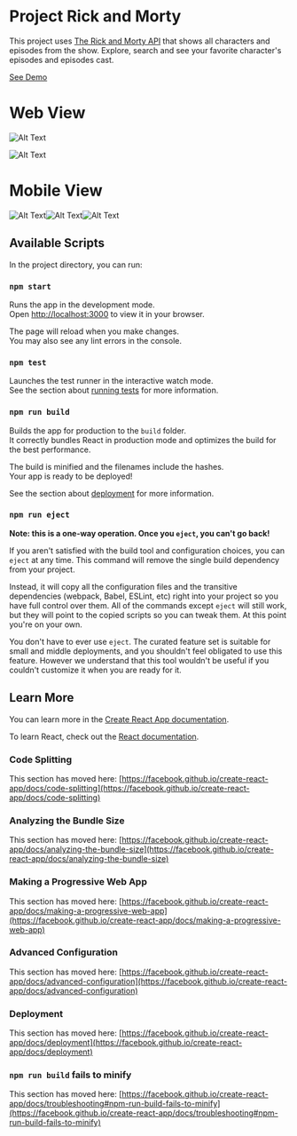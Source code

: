 # Project Rick and Morty

This project uses [The Rick and Morty API](https://rickandmortyapi.com/) that shows all characters and episodes from the show. Explore, search and see your favorite character's episodes and episodes cast.

<a href='https://rickandmortyproject-api.netlify.app/' target='_blank'>See Demo</a>
# Web View
![Alt Text](https://github.com/Deroubaix/project-rick/blob/49944b98e708f463f07b9d501de6cf1a9050c353/Screen%20Shot%202023-05-26%20at%2017.08.25.png) 

![Alt Text](https://github.com/Deroubaix/project-rick/blob/d67ab0730b65c12c587520e2ec741659e1a60485/Screen-Recording-2023-05-26-at-1.gif) 
# Mobile View
![Alt Text](https://github.com/Deroubaix/project-rick/blob/8e90a45027357baa863a2826bc4156c687348557/Screen%20Shot%202023-05-27%20at%2015.12.20.png)![Alt Text](https://github.com/Deroubaix/project-rick/blob/8e90a45027357baa863a2826bc4156c687348557/Screen%20Shot%202023-05-27%20at%2015.10.29.png)![Alt Text](https://github.com/Deroubaix/project-rick/blob/8e90a45027357baa863a2826bc4156c687348557/Screen%20Shot%202023-05-27%20at%2015.11.30.png)

## Available Scripts

In the project directory, you can run:

### `npm start`

Runs the app in the development mode.\
Open [http://localhost:3000](http://localhost:3000) to view it in your browser.

The page will reload when you make changes.\
You may also see any lint errors in the console.

### `npm test`

Launches the test runner in the interactive watch mode.\
See the section about [running tests](https://facebook.github.io/create-react-app/docs/running-tests) for more information.

### `npm run build`

Builds the app for production to the `build` folder.\
It correctly bundles React in production mode and optimizes the build for the best performance.

The build is minified and the filenames include the hashes.\
Your app is ready to be deployed!

See the section about [deployment](https://facebook.github.io/create-react-app/docs/deployment) for more information.

### `npm run eject`

**Note: this is a one-way operation. Once you `eject`, you can't go back!**

If you aren't satisfied with the build tool and configuration choices, you can `eject` at any time. This command will remove the single build dependency from your project.

Instead, it will copy all the configuration files and the transitive dependencies (webpack, Babel, ESLint, etc) right into your project so you have full control over them. All of the commands except `eject` will still work, but they will point to the copied scripts so you can tweak them. At this point you're on your own.

You don't have to ever use `eject`. The curated feature set is suitable for small and middle deployments, and you shouldn't feel obligated to use this feature. However we understand that this tool wouldn't be useful if you couldn't customize it when you are ready for it.

## Learn More

You can learn more in the [Create React App documentation](https://facebook.github.io/create-react-app/docs/getting-started).

To learn React, check out the [React documentation](https://reactjs.org/).

### Code Splitting

This section has moved here: [https://facebook.github.io/create-react-app/docs/code-splitting](https://facebook.github.io/create-react-app/docs/code-splitting)

### Analyzing the Bundle Size

This section has moved here: [https://facebook.github.io/create-react-app/docs/analyzing-the-bundle-size](https://facebook.github.io/create-react-app/docs/analyzing-the-bundle-size)

### Making a Progressive Web App

This section has moved here: [https://facebook.github.io/create-react-app/docs/making-a-progressive-web-app](https://facebook.github.io/create-react-app/docs/making-a-progressive-web-app)

### Advanced Configuration

This section has moved here: [https://facebook.github.io/create-react-app/docs/advanced-configuration](https://facebook.github.io/create-react-app/docs/advanced-configuration)

### Deployment

This section has moved here: [https://facebook.github.io/create-react-app/docs/deployment](https://facebook.github.io/create-react-app/docs/deployment)

### `npm run build` fails to minify

This section has moved here: [https://facebook.github.io/create-react-app/docs/troubleshooting#npm-run-build-fails-to-minify](https://facebook.github.io/create-react-app/docs/troubleshooting#npm-run-build-fails-to-minify)
